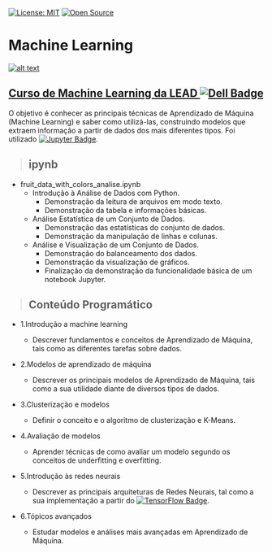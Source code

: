 [![License: MIT](https://img.shields.io/badge/License-MIT-yellow.svg)](https://opensource.org/licenses/MIT)
[![Open Source](https://badges.frapsoft.com/os/v1/open-source.svg?v=103)](https://opensource.org/)

# **Machine Learning**

[![alt text](http://leadfortaleza.com.br/dal/wp-content/uploads/2020/08/Machine-Learning_Prancheta-1-c%C3%B3pia-3-e1598014150469.png "Link para o curso")](http://leadfortaleza.com.br/dal/?cp_cursos=/machine-learning/)

## [**Curso de Machine Learning da LEAD ![Dell Badge](https://img.shields.io/badge/Dell-007DB8?style=flat-square&logo=Dell&logoColor=white)**](http://leadfortaleza.com.br/dal/?cp_cursos=/machine-learning/)

O objetivo é conhecer as principais técnicas de Aprendizado de Máquina (Machine Learning) e saber como utilizá-las, construindo modelos que extraem informação a partir de dados dos mais diferentes tipos. Foi utilizado [![Jupyter Badge](https://img.shields.io/badge/Jupyter-F37626?style=flat-square&logo=Jupyter&logoColor=white&link=https://jupyter.org/)](https://jupyter.org/).

> ## ipynb
* fruit_data_with_colors_analise.ipynb
  * Introdução à Análise de Dados com Python.
    * Demonstração da leitura de arquivos em modo texto.
    * Demonstração da tabela e informações básicas.
  * Análise Estatística de um Conjunto de Dados.
    * Demonstração das estatísticas do conjunto de dados.
    * Demonstração da manipulação de linhas e colunas.
  * Análise e Visualização de um Conjunto de Dados.
    * Demonstração do balanceamento dos dados.
    * Demonstração da visualização de gráficos.
    * Finalização da demonstração da funcionalidade básica de um notebook Jupyter.

> ## Conteúdo Programático

* 1.Introdução a machine learning
  * Descrever fundamentos e conceitos de Aprendizado de Máquina, tais como as diferentes tarefas sobre dados.

* 2.Modelos de aprendizado de máquina
  * Descrever os principais modelos de Aprendizado de Máquina, tais como a sua utilidade diante de diversos tipos de dados.

* 3.Clusterização e modelos
  * Definir o conceito e o algoritmo de clusterização e K-Means.

* 4.Avaliação de modelos
  * Aprender técnicas de como avaliar um modelo segundo os conceitos de underfitting e overfitting.

* 5.Introdução às redes neurais
  * Descrever as principais arquiteturas de Redes Neurais, tal como a sua implementação a partir do [![TensorFlow Badge](https://img.shields.io/badge/TensorFlow-FF6F00?style=flat-square&logo=TensorFlow&logoColor=white&link=https://www.tensorflow.org/)](https://www.java.com/https://www.tensorflow.org/).
* 6.Tópicos avançados
  * Estudar modelos e análises mais avançadas em Aprendizado de Máquina.
